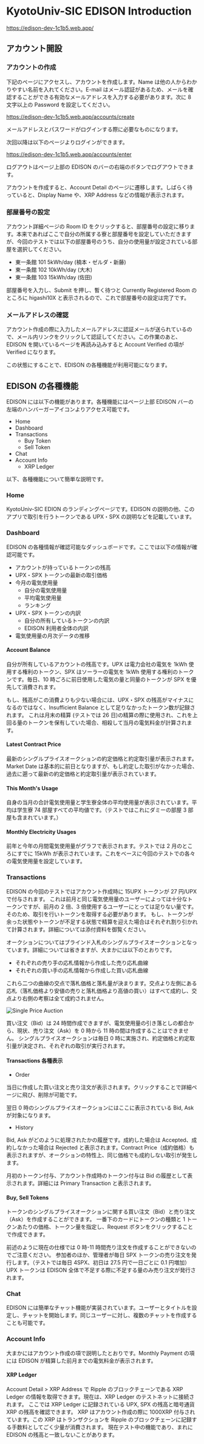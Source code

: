 # KyotoUniv-SIC EDISON Introduction

<https://edison-dev-1c1b5.web.app/>

## アカウント開設

### アカウントの作成

下記のページにアクセスし、アカウントを作成します。Name は他の人からわかりやすい名前を入れてください。E-mail はメール認証があるため、メールを確認することができる有効なメールアドレスを入力する必要があります。次に 8 文字以上の Password を設定してください。

<https://edison-dev-1c1b5.web.app/accounts/create>

メールアドレスとパスワードがログインする際に必要なものになります。

次回以降は以下のページよりログインができます。

<https://edison-dev-1c1b5.web.app/accounts/enter>

ログアウトはページ上部の EDISON のバーの右端のボタンでログアウトできます。

アカウントを作成すると、Account Detail のページに遷移します。しばらく待っていると、Display Name や、XRP Address などの情報が表示されます。

### 部屋番号の設定

アカウント詳細ページの Room ID をクリックすると、部屋番号の設定に移ります。本来であればここで自分の所属する寮と部屋番号を設定していただきますが、今回のテストでは以下の部屋番号のうち、自分の使用量が設定されている部屋を選択してください。

- 東一条館 101 5kWh/day (楠本・ゼルダ・新藤)
- 東一条館 102 10kWh/day (大木)
- 東一条館 103 15kWh/day (佐田)

部屋番号を入力し、Submit を押し、暫く待つと Currently Registered Room のところに higashi10X と表示されるので、これで部屋番号の設定は完了です。

### メールアドレスの確認

アカウント作成の際に入力したメールアドレスに認証メールが送られているので、メール内リンクをクリックして認証してください。この作業のあと、EDISON を開いているページを再読み込みすると Account Verified の項が Verified になります。

この状態にすることで、EDISON の各種機能が利用可能になります。

<div style="page-break-before:always"></div>

## EDISON の各種機能

EDISON には以下の機能があります。各種機能にはページ上部 EDISON バーの左端のハンバーガーアイコンよりアクセス可能です。

- Home
- Dashboard
- Transactions
  - Buy Token
  - Sell Token
- Chat
- Account Info
  - XRP Ledger

以下、各種機能について簡単な説明です。

### Home

KyotoUniv-SIC EDION のランディングページです。EDISON の説明の他、このアプリで取引を行うトークンである UPX・SPX の説明などを記載しています。

### Dashboard

EDISON の各種情報が確認可能なダッシュボードです。ここでは以下の情報が確認可能です。

- アカウントが持っているトークンの残高
- UPX・SPX トークンの最新の取引価格
- 今月の電気使用量
  - 自分の電気使用量
  - 平均電気使用量
  - ランキング
- UPX・SPX トークンの内訳
  - 自分の所有しているトークンの内訳
  - EDISON 利用者全体の内訳
- 電気使用量の月次データの推移

#### Account Balance

自分が所有しているアカウントの残高です。UPX は電力会社の電気を 1kWh 使用する権利のトークン、SPX はソーラーの電気を 1kWh 使用する権利のトークンです。毎日、10 時ごろに前日使用した電気の量と同量のトークンが SPX を優先して消費されます。

もし、残高がこの消費よりも少ない場合には、UPX・SPX の残高がマイナスになるのではなく、Insufficient Balance として足りなかったトークン数が記録されます。
これは月末の精算 (テストでは 26 日)の精算の際に使用され、これを上回る量のトークンを保有していた場合、相殺して当月の電気料金が計算されます。

<div style="page-break-before:always"></div>

#### Latest Contract Price

最新のシングルプライスオークションの約定価格と約定取引量が表示されます。
Market Date は基本的に前日となりますが、もし約定した取引がなかった場合、過去に遡って最新の約定価格と約定取引量が表示されています。

#### This Month's Usage

自身の当月の合計電気使用量と学生寮全体の平均使用量が表示されています。平均は学生寮 74 部屋すべての平均値です。（テストではこれにダミーの部屋 3 部屋も含まれています。）

#### Monthly Electricity Usages

前年と今年の月間電気使用量がグラフで表示されます。テストでは 2 月のところにすでに 15kWh が表示されています。これをベースに今回のテストでの各々の電気使用量を設定しています。

### Transactions

EDISON の今回のテストではアカウント作成時に 15UPX トークンが 27 円/UPX で付与されます。
これは前月と同じ電気使用量のユーザーによっては十分なトークンですが、前月の 2 倍、3 倍使用するユーザーにとっては足りない量です。そのため、取引を行いトークンを取得する必要があります。
もし、トークンが余った状態やトークンが不足する状態で精算を迎えた場合はそれぞれ割り引かれて計算されます。詳細については添付資料を御覧ください。

オークションについてはブラインド入札のシングルプライスオークションとなっています。詳細については省きますが、大まかには以下のとおりです。

- それぞれの売り手の応札情報から作成した売り応札曲線
- それぞれの買い手の応札情報から作成した買い応札曲線

これら二つの曲線の交点で落札価格と落札量が決まります。交点より左側にある応札（落札価格より安値の売りと落札価格より高値の買い）はすべて成約し、交点より右側の考察は全て成約されません。

![Single Price Auction](spa.png)

<div style="page-break-before:always"></div>

買い注文（Bid）は 24 時間作成できますが、電気使用量の引き落としの都合から、現状、売り注文（Ask）を 0 時から 11 時の間は作成することはできません。
シングルプライスオークションは毎日 0 時に実施され、約定価格と約定取引量が決定され、それぞれの取引が実行されます。

#### Transactions 各種表示

- Order

当日に作成した買い注文と売り注文が表示されます。クリックすることで詳細ページに飛び、削除が可能です。

翌日 0 時のシングルプライスオークションにはここに表示されている Bid, Ask が対象になります。

- History

Bid, Ask がどのように処理されたかの履歴です。成約した場合は Accepted、成約しなかった場合は Rejected と表示されます。Contract Price（成約価格）も表示されますが、オークションの特性上、同じ価格でも成約しない取引が発生します。

月初のトークン付与、アカウント作成時のトークン付与は Bid の履歴として表示されます。詳細には Primary Transaction と表示されます。

#### Buy, Sell Tokens

トークンのシングルプライスオークションに関する買い注文（Bid）と売り注文（Ask）を作成することができます。
一番下のカードにトークンの種類と 1 トークンあたりの価格、トークン量を指定し、Request ボタンをクリックすることで作成できます。

前述のように現在の仕様では 0 時-11 時間売り注文を作成することができないのでご注意ください。
参加者のほか、管理者が毎日 SPX トークンの売り注文を発行します。（テストでは毎日 4SPX、初日は 27.5 円で一日ごとに 0.1 円増加）UPX トークンは EDISON 全体で不足する際に不足する量のみ売り注文が発行されます。

### Chat

EDISON には簡単なチャット機能が実装されています。ユーザーとタイトルを設定し、チャットを開始します。同じユーザーに対し、複数のチャットを作成することも可能です。

### Account Info

大まかにはアカウント作成の項で説明したとおりです。Monthly Payment の項には EDISON が精算した前月までの電気料金が表示されます。

#### XRP Ledger

Account Detail > XRP Address で Ripple のブロックチェーンである XRP Ledger の情報を取得できます。現在は、XRP Ledger のテストネットに接続されます。
ここでは XRP Ledger に記録されている UPX, SPX の残高と暗号通貨 XRP の残高を確認できます。
XRP はアカウント作成の際に 1000XRP 付与されています。この XRP はトランザクションを Ripple のブロックチェーンに記録する手数料としてごく少量が消費されます。
現在テスト中の機能であり、まれに EDISON の残高と一致しないことがあります。
